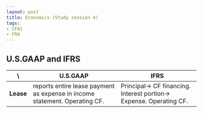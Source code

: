 ```yaml
---
layout: post
title: Economics (Study session 4)
tags: 
- CFA1
- FRA
---
```

<script src="https://cdn.mathjax.org/mathjax/latest/MathJax.js?config=TeX-AMS-MML_HTMLorMML" type="text/javascript"></script>

## U.S.GAAP and IFRS 



 \  | U.S.GAAP | IFRS
----|----|----
**Lease** |reports entire lease payment as expense in income statement. Operating CF. | Principal-> CF financing. Interest portion-> Expense. Operating CF.



